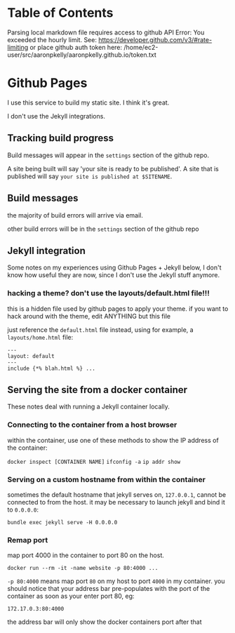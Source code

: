 
Table of Contents
=================

Parsing local markdown file requires access to github API
Error: You exceeded the hourly limit. See: https://developer.github.com/v3/#rate-limiting
or place github auth token here: /home/ec2-user/src/aaronpkelly/aaronpkelly.github.io/token.txt



# Github Pages
I use this service to build my static site. I think it's great.

I don't use the Jekyll integrations.

## Tracking build progress
Build messages will appear in the `settings` section of the github repo.

A site being built will say 'your site is ready to be published'.
A site that is published will say `your site is published at $SITENAME`.

## Build messages
the majority of build errors will arrive via email.

other build errors will be in the `settings` section of the github repo

## Jekyll integration
Some notes on my experiences using Github Pages + Jekyll below, I don't
know how useful they are now, since I don't use the Jekyll stuff anymore.

### hacking a theme? don't use the layouts/default.html file!!!
this is a hidden file used by github pages to apply your theme. if you want
to hack around with the theme, edit ANYTHING but this file

just reference the `default.html` file instead, using for example, a
`layouts/home.html` file:
```
---
layout: default
---
include {*% blah.html %} ...
```

## Serving the site from a docker container
These notes deal with running a Jekyll container locally.

### Connecting to the container from a host browser
within the container, use one of these methods to show the IP address of the container:

`docker inspect [CONTAINER NAME]`
`ifconfig -a`
`ip addr show`

### Serving on a custom hostname from within the container
sometimes the default hostname that jekyll serves on, `127.0.0.1`, cannot be
connected to from the host. it may be necessary to launch jekyll and bind it
to `0.0.0.0`:

```
bundle exec jekyll serve -H 0.0.0.0
```
### Remap port
map port 4000 in the container to port 80 on the host.

```
docker run --rm -it -name website -p 80:4000 ...
```

`-p 80:4000` means map port `80` on my host to port `4000` in my container.
you should notice that your address bar pre-populates with the port of the
container as soon as your enter port 80, eg:

`172.17.0.3:80:4000`

the address bar will only show the docker containers port after that

